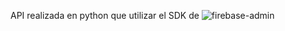 API realizada en python que utilizar el SDK de ![firebase-admin](https://firebase.google.com/docs/admin/setup)

